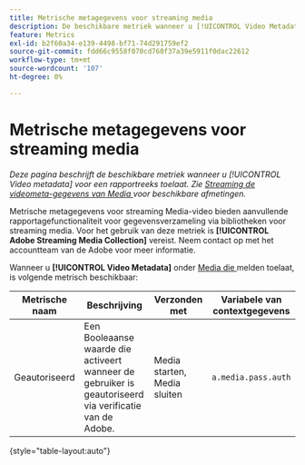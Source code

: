 ```yaml
---
title: Metrische metagegevens voor streaming media
description: De beschikbare metriek wanneer u [!UICONTROL Video Metadata] voor een rapportreeks toelaat.
feature: Metrics
exl-id: b2f60a34-e139-4498-bf71-74d291759ef2
source-git-commit: fdd66c9558f070cd760f37a39e5911f0dac22612
workflow-type: tm+mt
source-wordcount: '107'
ht-degree: 0%

---
```


# Metrische metagegevens voor streaming media

*Deze pagina beschrijft de beschikbare metriek wanneer u [!UICONTROL Video metadata] voor een rapportreeks toelaat. Zie [ Streaming de videometa-gegevens van Media ](../dimensions/sm-video-metadata.md) voor beschikbare afmetingen.*

Metrische metagegevens voor streaming Media-video bieden aanvullende rapportagefunctionaliteit voor gegevensverzameling via bibliotheken voor streaming media. Voor het gebruik van deze metriek is **[!UICONTROL Adobe Streaming Media Collection]** vereist. Neem contact op met het accountteam van de Adobe voor meer informatie.

Wanneer u **[!UICONTROL Video Metadata]** onder [ Media die ](/help/admin/admin/c-manage-report-suites/c-edit-report-suites/media-management.md) melden toelaat, is volgende metrisch beschikbaar:

| Metrische naam | Beschrijving | Verzonden met | Variabele van contextgegevens |
| --- | --- | --- | --- |
| Geautoriseerd | Een Booleaanse waarde die activeert wanneer de gebruiker is geautoriseerd via verificatie van de Adobe. | Media starten, Media sluiten | `a.media.pass.auth` |

{style="table-layout:auto"}
